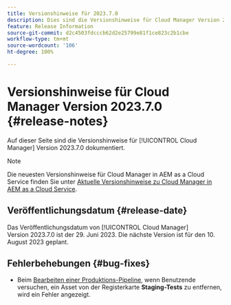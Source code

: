 ```yaml
---
title: Versionshinweise für 2023.7.0
description: Dies sind die Versionshinweise für Cloud Manager Version 2023.7.0.
feature: Release Information
source-git-commit: d2c4503fdcccb62d2e25799e81f1ce823c2b1cbe
workflow-type: tm+mt
source-wordcount: '106'
ht-degree: 100%

---
```



# Versionshinweise für Cloud Manager Version 2023.7.0 {#release-notes}

Auf dieser Seite sind die Versionshinweise für [!UICONTROL Cloud Manager] Version 2023.7.0 dokumentiert.

>[!NOTE]
>
>Die neuesten Versionshinweise für Cloud Manager in AEM as a Cloud Service finden Sie unter [Aktuelle Versionshinweise zu Cloud Manager in AEM as a Cloud Service](https://experienceleague.adobe.com/docs/experience-manager-cloud-service/content/implementing/using-cloud-manager/release-notes-cloud-manager/release-notes-cm-current.html?lang=de).

## Veröffentlichungsdatum {#release-date}

Das Veröffentlichungsdatum von [!UICONTROL Cloud Manager] Version 2023.7.0 ist der 29. Juni 2023. Die nächste Version ist für den 10. August 2023 geplant.

## Fehlerbehebungen {#bug-fixes}

* Beim [Bearbeiten einer Produktions-Pipeline](/help/using/managing-pipelines.md#editing-pipelines), wenn Benutzende versuchen, ein Asset von der Registerkarte **Staging-Tests** zu entfernen, wird ein Fehler angezeigt.
